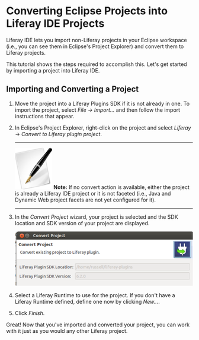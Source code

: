 # Converting Eclipse Projects into Liferay IDE Projects

Liferay IDE lets you import non-Liferay projects in your Eclipse workspace 
(i.e., you can see them in Eclipse's Project Explorer) and convert them to Liferay 
projects.

This tutorial shows the steps required to accomplish this. Let's get started by 
importing a project into Liferay IDE.

## Importing and Converting a Project

1.  Move the project into a Liferay Plugins SDK if it is not already in one. 
    To import the project, select *File* &rarr; *Import...* and then follow the 
    import instructions that appear.

2.  In Eclipse's Project Explorer, right-click on the project and select
    *Liferay* &rarr; *Convert to Liferay plugin project*. 

    ---

    ![Note](../../images/tip-pen-paper.png) **Note:** If no convert action is
    available, either the project is already a Liferay IDE project or it is not
    faceted (i.e., Java and Dynamic Web project facets are not yet configured
    for it). <!-- For instructions on resolving these issues, see the tutorial
    *Verifying Successful Project Import*. -->
    <!-- To do: add link to verification tutorial once it is ready -->

    ---

3.  In the *Convert Project* wizard, your project is selected and the SDK
    location and SDK version of your project are displayed.

    ![Figure 1: The *Convert Project* wizard detects your Plugin's SDK's the location and version.](../../images/ide-convert-plugin-project.png)

4.  Select a Liferay Runtime to use for the project. If you don't have a
    Liferay Runtime defined, define one now by clicking *New...*. 

5.  Click *Finish*. 

Great! Now that you've imported and converted your project, you can work with it 
just as you would any other Liferay project.
<!-- To do: swap out this closing for the one below once we have the verification tutorial -->
<!--
Great! Now that you've imported and converted your project, you can verify that 
those actions completed successfully in the next tutorial, 
*Verifying Successful Project Import*.
-->
